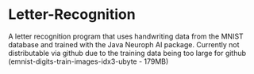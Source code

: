 # Letter-Recognition
 A letter recognition program that uses handwriting data from the MNIST database and trained with the Java Neuroph AI package.
 Currently not distributable via github due to the training data being too large for github (emnist-digits-train-images-idx3-ubyte - 179MB)
 
